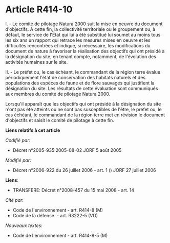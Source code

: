 # Article R414-10

I. - Le comité de pilotage Natura 2000 suit la mise en oeuvre du document d'objectifs. A cette fin, la collectivité
territoriale ou le groupement ou, à défaut, le service de l'Etat qui lui a été substitué lui soumet au moins tous les six ans
un rapport qui retrace les mesures mises en oeuvre et les difficultés rencontrées et indique, si nécessaire, les
modifications du document de nature à favoriser la réalisation des objectifs qui ont présidé à la désignation du site, en
tenant compte, notamment, de l'évolution des activités humaines sur le site.

II. - Le préfet ou, le cas échéant, le commandant de la région terre évalue périodiquement l'état de conservation des
habitats naturels et des populations des espèces de faune et de flore sauvages qui justifient la désignation du site. Les
résultats de cette évaluation sont communiqués aux membres du comité de pilotage Natura 2000.

Lorsqu'il apparaît que les objectifs qui ont présidé à la désignation du site n'ont pas été atteints ou ne sont pas
susceptibles de l'être, le préfet ou, le cas échéant, le commandant de la région terre met en révision le document
d'objectifs et saisit le comité de pilotage à cette fin.

**Liens relatifs à cet article**

_Codifié par_:

  - Décret n°2005-935 2005-08-02 JORF 5 août 2005

_Modifié par_:

  - Décret n°2006-922 du 26 juillet 2006 - art. 1 () JORF 27 juillet 2006

**Liens**:

  - TRANSFERE: Décret n°2008-457 du 15 mai 2008 - art. 14

_Cité par_:

  - Code de l'environnement - art. R414-8 (M)
  - Code de la défense. - art. R3222-5 (VD)

_Nouveaux textes_:

  - Code de l'environnement - art. R414-8-5 (M)
